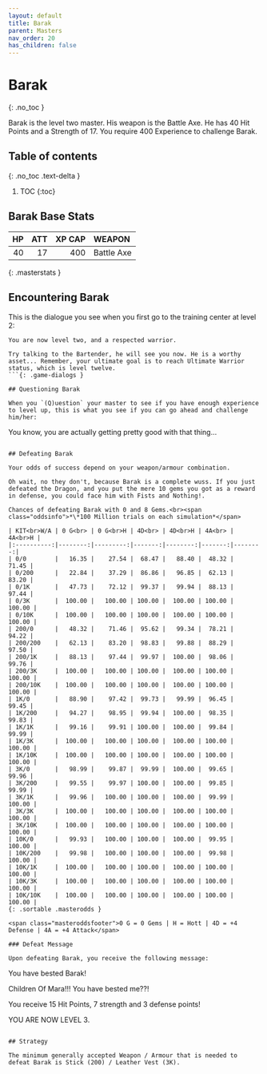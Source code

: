 ```yaml
---
layout: default
title: Barak
parent: Masters
nav_order: 20
has_children: false
---
```

# Barak
{: .no_toc }

Barak is the level two master. His weapon is the Battle Axe. He has 40 Hit Points and a Strength of 17. You require 400 Experience to challenge Barak.

## Table of contents
{: .no_toc .text-delta }

1. TOC
{:toc}

## Barak Base Stats

| HP | ATT | XP CAP | WEAPON     | 
|---:|----:|-------:|:-----------|
| 40 |  17 |    400 | Battle Axe | 
{: .masterstats }
  
## Encountering Barak

This is the dialogue you see when you first go to the training center at level 2:
```
You are now level two, and a respected warrior.

Try talking to the Bartender, he will see you now. He is a worthy asset... Remember, your ultimate goal is to reach Ultimate Warrior status, which is level twelve.
```{: .game-dialogs }

## Questioning Barak

When you `(Q)uestion` your master to see if you have enough experience to level up, this is what you see if you can go ahead and challenge him/her:
```
You know, you are actually getting pretty good with that thing...
```{: .game-dialogs }

## Defeating Barak

Your odds of success depend on your weapon/armour combination.

Oh wait, no they don't, because Barak is a complete wuss. If you just defeated the Dragon, and you put the mere 10 gems you got as a reward in defense, you could face him with Fists and Nothing!.

Chances of defeating Barak with 0 and 8 Gems.<br><span class="oddsinfo">*\*100 Million trials on each simulation*</span>

| KIT<br>W/A | 0 G<br> | 0 G<br>H | 4D<br> | 4D<br>H | 4A<br> | 4A<br>H |
|:----------:|--------:|---------:|-------:|--------:|-------:|--------:|
| 0/0        |   16.35 |    27.54 |  68.47 |   88.40 |  48.32 |   71.45 |
| 0/200      |   22.84 |    37.29 |  86.86 |   96.85 |  62.13 |   83.20 |
| 0/1K       |   47.73 |    72.12 |  99.37 |   99.94 |  88.13 |   97.44 |
| 0/3K       |  100.00 |   100.00 | 100.00 |  100.00 | 100.00 |  100.00 |
| 0/10K      |  100.00 |   100.00 | 100.00 |  100.00 | 100.00 |  100.00 |
| 200/0      |   48.32 |    71.46 |  95.62 |   99.34 |  78.21 |   94.22 |
| 200/200    |   62.13 |    83.20 |  98.83 |   99.88 |  88.29 |   97.50 |
| 200/1K     |   88.13 |    97.44 |  99.97 |  100.00 |  98.06 |   99.76 |
| 200/3K     |  100.00 |   100.00 | 100.00 |  100.00 | 100.00 |  100.00 |
| 200/10K    |  100.00 |   100.00 | 100.00 |  100.00 | 100.00 |  100.00 |
| 1K/0       |   88.90 |    97.42 |  99.73 |   99.99 |  96.45 |   99.45 |
| 1K/200     |   94.27 |    98.95 |  99.94 |  100.00 |  98.35 |   99.83 |
| 1K/1K      |   99.16 |    99.91 | 100.00 |  100.00 |  99.84 |   99.99 |
| 1K/3K      |  100.00 |   100.00 | 100.00 |  100.00 | 100.00 |  100.00 |
| 1K/10K     |  100.00 |   100.00 | 100.00 |  100.00 | 100.00 |  100.00 |
| 3K/0       |   98.99 |    99.87 |  99.99 |  100.00 |  99.65 |   99.96 |
| 3K/200     |   99.55 |    99.97 | 100.00 |  100.00 |  99.85 |   99.99 |
| 3K/1K      |   99.96 |   100.00 | 100.00 |  100.00 |  99.99 |  100.00 |
| 3K/3K      |  100.00 |   100.00 | 100.00 |  100.00 | 100.00 |  100.00 |
| 3K/10K     |  100.00 |   100.00 | 100.00 |  100.00 | 100.00 |  100.00 |
| 10K/0      |   99.93 |   100.00 | 100.00 |  100.00 |  99.95 |  100.00 |
| 10K/200    |   99.98 |   100.00 | 100.00 |  100.00 |  99.98 |  100.00 |
| 10K/1K     |  100.00 |   100.00 | 100.00 |  100.00 | 100.00 |  100.00 |
| 10K/3K     |  100.00 |   100.00 | 100.00 |  100.00 | 100.00 |  100.00 |
| 10K/10K    |  100.00 |   100.00 | 100.00 |  100.00 | 100.00 |  100.00 |
{: .sortable .masterodds }
  
<span class="masteroddsfooter">0 G = 0 Gems | H = Hott | 4D = +4 Defense | 4A = +4 Attack</span>

### Defeat Message

Upon defeating Barak, you receive the following message:
```
You have bested Barak!

Children Of Mara!!! You have bested me??!

You receive 15 Hit Points, 7 strength and 3 defense points!

YOU ARE NOW LEVEL 3.
```{: .game-dialogs }

## Strategy

The minimum generally accepted Weapon / Armour that is needed to defeat Barak is Stick (200) / Leather Vest (3K).
